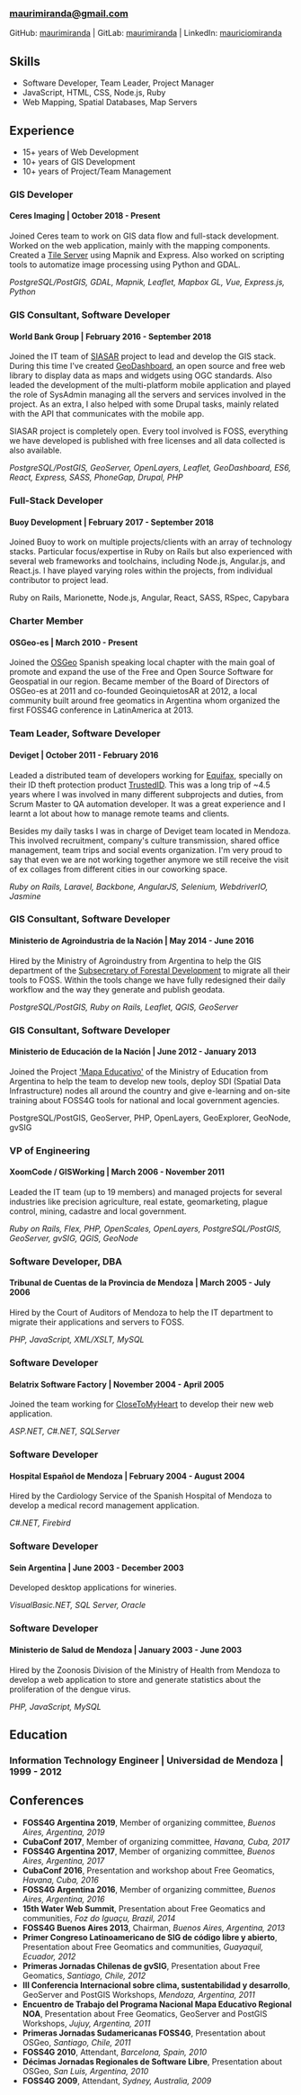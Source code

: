 ### [maurimiranda@gmail.com](mailto:maurimiranda@gmail.com)

GitHub: [maurimiranda](https://github.com/maurimiranda) |
GitLab: [maurimiranda](https://gitlab.com/maurimiranda) |
LinkedIn: [mauriciomiranda](https://www.linkedin.com/in/mauriciomiranda/)

## Skills

- Software Developer, Team Leader, Project Manager
- JavaScript, HTML, CSS, Node.js, Ruby
- Web Mapping, Spatial Databases, Map Servers

## Experience

- 15+ years of Web Development
- 10+ years of GIS Development
- 10+ years of Project/Team Management

### GIS Developer

#### Ceres Imaging | October 2018 - Present

Joined Ceres team to work on GIS data flow and full-stack development. Worked on the web application,
mainly with the mapping components. Created a [Tile Server](https://github.com/ceresimaging/image-tiler)
using Mapnik and Express. Also worked on scripting tools to automatize image processing
using Python and GDAL.

_PostgreSQL/PostGIS, GDAL, Mapnik, Leaflet, Mapbox GL, Vue, Express.js, Python_

### GIS Consultant, Software Developer

#### World Bank Group | February 2016 - September 2018

Joined the IT team of [SIASAR](http://siasar.org) project to lead and develop the GIS stack.
During this time I've created [GeoDashboard](http://github.com/maurimiranda/geodashboard),
an open source and free web library to display data as maps and widgets using OGC standards.
Also leaded the development of the multi-platform mobile application and played the role of
SysAdmin managing all the servers and services involved in the project.
As an extra, I also helped with some Drupal tasks, mainly related with the API that communicates
with the mobile app.

SIASAR project is completely open. Every tool involved is FOSS, everything we have developed is
published with free licenses and all data collected is also available.

_PostgreSQL/PostGIS, GeoServer, OpenLayers, Leaflet, GeoDashboard, ES6, React, Express, SASS, PhoneGap, Drupal, PHP_

### Full-Stack Developer

#### Buoy Development | February 2017 - September 2018

Joined Buoy to work on multiple projects/clients with an array of technology stacks.
Particular focus/expertise in Ruby on Rails but also experienced with several web frameworks and toolchains,
including Node.js, Angular.js, and React.js. I have played varying roles within the projects,
from individual contributor to project lead.

Ruby on Rails, Marionette, Node.js, Angular, React, SASS, RSpec, Capybara

### Charter Member

#### OSGeo-es | March 2010 - Present

Joined the [OSGeo](http://osgeo.org) Spanish speaking local chapter with the main goal of promote and
expand the use of the Free and Open Source Software for Geospatial in our region.
Became member of the Board of Directors of OSGeo-es at 2011 and co-founded GeoinquietosAR at 2012,
a local community built around free geomatics in Argentina whom organized the first FOSS4G conference
in LatinAmerica at 2013.

### Team Leader, Software Developer

#### Deviget | October 2011 - February 2016

Leaded a distributed team of developers working for [Equifax](https://www.equifax.com/personal/),
specially on their ID theft protection product [TrustedID](https://www.trustedid.com/).
This was a long trip of ~4.5 years where I was involved in many different subprojects and duties,
from Scrum Master to QA automation developer. It was a great experience and I learnt a lot about how to
manage remote teams and clients.

Besides my daily tasks I was in charge of Deviget team located in Mendoza. This involved recruitment,
company's culture transmission, shared office management, team trips and social events organization.
I'm very proud to say that even we are not working together anymore we still receive the visit of ex collages
from different cities in our coworking space.

_Ruby on Rails, Laravel, Backbone, AngularJS, Selenium, WebdriverIO, Jasmine_

### GIS Consultant, Software Developer

#### Ministerio de Agroindustria de la Nación | May 2014 - June 2016

Hired by the Ministry of Agroindustry from Argentina to help the GIS department of the
[Subsecretary of Forestal Development](http://forestoindustria.magyp.gob.ar/) to migrate all their tools
to FOSS. Within the tools change we have fully redesigned their daily workflow and the way they generate
and publish geodata.

_PostgreSQL/PostGIS, Ruby on Rails, Leaflet, QGIS, GeoServer_

### GIS Consultant, Software Developer

#### Ministerio de Educación de la Nación | June 2012 - January 2013

Joined the Project ['Mapa Educativo'](http://mapa.educacion.gob.ar/) of the Ministry of Education from
Argentina to help the team to develop new tools, deploy SDI (Spatial Data Infrastructure) nodes all around
the country and give e-learning and on-site training about FOSS4G tools for national and local government
agencies.

PostgreSQL/PostGIS, GeoServer, PHP, OpenLayers, GeoExplorer, GeoNode, gvSIG

### VP of Engineering

#### XoomCode / GISWorking | March 2006 - November 2011

Leaded the IT team (up to 19 members) and managed projects for several industries like precision agriculture,
real estate, geomarketing, plague control, mining, cadastre and local government.

_Ruby on Rails, Flex, PHP, OpenScales, OpenLayers, PostgreSQL/PostGIS, GeoServer, gvSIG, QGIS, GeoNode_

### Software Developer, DBA

#### Tribunal de Cuentas de la Provincia de Mendoza | March 2005 - July 2006

Hired by the Court of Auditors of Mendoza to help the IT department to migrate their applications and
servers to FOSS.

_PHP, JavaScript, XML/XSLT, MySQL_

### Software Developer

#### Belatrix Software Factory | November 2004 - April 2005

Joined the team working for [CloseToMyHeart](http://www.closetomyheart.com/) to develop their new web
application.

_ASP.NET, C#.NET, SQLServer_

### Software Developer

#### Hospital Español de Mendoza | February 2004 - August 2004

Hired by the Cardiology Service of the Spanish Hospital of Mendoza to develop a medical record management
application.

_C#.NET, Firebird_

### Software Developer

#### Sein Argentina | June 2003 - December 2003

Developed desktop applications for wineries.

_VisualBasic.NET, SQL Server, Oracle_

### Software Developer

#### Ministerio de Salud de Mendoza | January 2003 - June 2003

Hired by the Zoonosis Division of the Ministry of Health from Mendoza to develop a web application to
store and generate statistics about the proliferation of the dengue virus.

_PHP, JavaScript, MySQL_

## Education

### Information Technology Engineer | Universidad de Mendoza | 1999 - 2012

## Conferences

- **FOSS4G Argentina 2019**, Member of organizing committee, _Buenos Aires, Argentina, 2019_
- **CubaConf 2017**, Member of organizing committee, _Havana, Cuba, 2017_
- **FOSS4G Argentina 2017**, Member of organizing committee, _Buenos Aires, Argentina, 2017_
- **CubaConf 2016**, Presentation and workshop about Free Geomatics, _Havana, Cuba, 2016_
- **FOSS4G Argentina 2016**, Member of organizing committee, _Buenos Aires, Argentina, 2016_
- **15th Water Web Summit**, Presentation about Free Geomatics and communities, _Foz do Iguaçu, Brazil, 2014_
- **FOSS4G Buenos Aires 2013**, Chairman, _Buenos Aires, Argentina, 2013_
- **Primer Congreso Latinoamericano de SIG de código libre y abierto**, Presentation about Free Geomatics and communities, _Guayaquil, Ecuador, 2012_
- **Primeras Jornadas Chilenas de gvSIG**, Presentation about Free Geomatics, _Santiago, Chile, 2012_
- **III Conferencia Internacional sobre clima, sustentabilidad y desarrollo**, GeoServer and PostGIS Workshops, _Mendoza, Argentina, 2011_
- **Encuentro de Trabajo del Programa Nacional Mapa Educativo Regional NOA**, Presentation about Free Geomatics, GeoServer and PostGIS Workshops, _Jujuy, Argentina, 2011_
- **Primeras Jornadas Sudamericanas FOSS4G**, Presentation about OSGeo, _Santiago, Chile, 2011_
- **FOSS4G 2010**, Attendant, _Barcelona, Spain, 2010_
- **Décimas Jornadas Regionales de Software Libre**, Presentation about OSGeo, _San Luis, Argentina, 2010_
- **FOSS4G 2009**, Attendant, _Sydney, Australia, 2009_